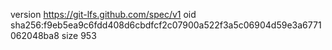 version https://git-lfs.github.com/spec/v1
oid sha256:f9eb5ea9c6fdd408d6cbdfcf2c07900a522f3a5c06904d59e3a6771062048ba8
size 953
